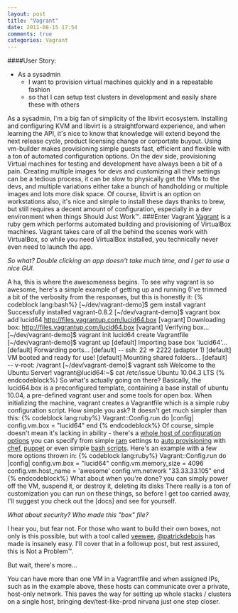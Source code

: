 ```yaml
---
layout: post
title: "Vagrant"
date: 2011-08-15 17:54
comments: true
categories: Vagrant
---
```


####User Story:
  * As a sysadmin 
    * I want to provision virtual machines quickly and in a repeatable fashion 
    * so that I can setup test clusters in development and easily share these with others
   
As a sysadmin, I'm a big fan of simplicity of the libvirt ecosystem. Installing and configuring KVM and libvirt is a straightforward experience, and when learning the API, it's nice to know that knowledge will extend beyond the next release cycle, product licensing change or corportate buyout. 
Using vm-builder makes provisioning simple guests fast, efficient and flexible with a ton of automated configuration options. On the dev side, provisioning Virtual machines for testing and development have always been a bit of a pain. Creating multiple images for devs and customizing all their settings can be a tedious process, it can be slow to physically get the VMs to the devs, and multiple variations either take a bunch of handholding or multiple images and lots more disk space. Of course, libvirt is an option on workstations also, it's nice and simple to install these days thanks to brew, but still requires a decent amount of configuration, especially in a dev environment when things Should Just Work™. 
###Enter Vagrant 
[Vagrant](http://vagrantup.com) is a ruby gem which performs automated building and provisioning of VirtualBox machines. Vagrant takes care of all the behind the scenes work with VirtualBox, so while you need VirtualBox installed, you technically never even need to launch the app. 

*So what? Double clicking an app doesn't take much time, and I get to use a nice GUI.*

A ha, this is where the awesomeness begins. To see why vagrant is so awesome, here's a simple example of getting up and running (I've trimmed a bit of the verbosity from the responses, but this is honestly it: 
{% codeblock lang:bash%}
[~/dev/vagrant-demo]$ gem install vagrant Successfully installed vagrant-0.8.2 
[~/dev/vagrant-demo]$ vagrant box add lucid64 http://files.vagrantup.com/lucid64.box 
[vagrant] Downloading box: http://files.vagrantup.com/lucid64.box 
[vagrant] Verifying box... 
[~/dev/vagrant-demo]$ vagrant init lucid64 create Vagrantfile 
[~/dev/vagrant-demo]$ vagrant up 
[default] Importing base box 'lucid64'... 
[default] Forwarding ports... 
[default] -- ssh: 22 => 2222 (adapter 1) 
[default] VM booted and ready for use! 
[default] Mounting shared folders... 
[default] -- v-root: /vagrant 
[~/dev/vagrant-demo]$ vagrant ssh Welcome to the Ubuntu Server! 
vagrant@lucid64:~$ cat /etc/issue Ubuntu 10.04.3 LTS
{% endcodeblock%}
So what's actually going on there? Basically, the lucid64.box is a preconfigured template, containing a base install of ubuntu 10.04, a pre-defined vagrant user and some tools for open box. When initializing the machine, vagrant creates a Vagrantfile which is a simple ruby configuration script. How simple you ask? It doesn't get much simpler than this: 
{% codeblock lang:ruby%} 
Vagrant::Config.run do |config|
  config.vm.box = "lucid64"
end
{% endcodeblock%}
Of course, simple doesn't mean it's lacking in ability - there's a [whole host of configuration options](http://vagrantup.com/v1/docs/vagrantfile.html) you can specify from simple [ram](http://vagrantup.com/v1/docs/config/vm/customize.html) settings to [auto provisioning](http://vagrantup.com/v1/docs/provisioners.html) with [chef](http://vagrantup.com/v1/docs/provisioners/chef_solo.html), [puppet](http://vagrantup.com/v1/docs/provisioners/puppet.html) or even simple [bash scripts](http://vagrantup.com/v1/docs/provisioners/shell.html). Here's an example with a few more options thrown in: 
{% codeblock lang:ruby%} 
Vagrant::Config.run do |config| 
  config.vm.box = "lucid64"
  config.vm.memory_size = 4096 
  config.vm.host_name = 'awesome' 
  config.vm.network "33.33.33.105" 
end
{% endcodeblock%}
What about when you're done? you can simply power off the VM, suspend it, or destroy it, deleting its disks There really is a ton of customization you can run on these things, so before I get too carried away, I'll suggest you check out the [docs] and see for yourself. 

*What about security? Who made this "box" file?*

I hear you, but fear not. For those who want to build their own boxes, not only is this possible, but with a tool called [veewee](https://github.com/jedi4ever/veewee), [@patrickdebois](http://twitter.com/patrickdebois) has made is insanely easy. 
I'll cover that in a followup post, but rest assured, this is Not a Problem™. 

But wait, there's more...

You can have more than one VM in a Vagrantfile and when assigned IPs, such as in the example above, these hosts can communicate over a private, host-only network. This paves the way for setting up whole stacks / clusters on a single host, bringing dev/test-like-prod nirvana just one step closer.
